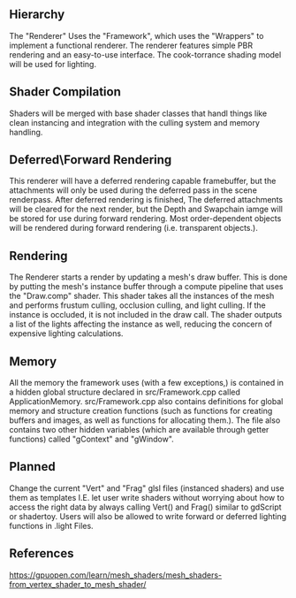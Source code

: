 ## Hierarchy
 The "Renderer" Uses the "Framework", which uses the "Wrappers" to implement a functional renderer. The renderer features simple PBR rendering and an easy-to-use interface. The cook-torrance shading model will be used for lighting.

## Shader Compilation
 Shaders will be merged with base shader classes that handl things like clean instancing and integration with the culling system and memory handling.

## Deferred\Forward Rendering
 This renderer will have a deferred rendering capable framebuffer, but the attachments will only be used during the deferred pass in the scene renderpass. After deferred rendering is finished, The deferred attachments will be cleared for the next render, but the Depth and Swapchain iamge will be stored for use during forward rendering. Most order-dependent objects will be rendered during forward rendering (i.e. transparent objects.).

## Rendering
 The Renderer starts a render by updating a mesh's draw buffer. This is done by putting the mesh's instance buffer through a compute pipeline that uses the "Draw.comp" shader. This shader takes all the instances of the mesh and performs frustum culling, occlusion culling, and light culling. If the instance is occluded, it is not included in the draw call. The shader outputs a list of the lights affecting the instance as well, reducing the concern of expensive lighting calculations.

## Memory
 All the memory the framework uses (with a few exceptions,) is contained in a hidden global structure declared in src/Framework.cpp called ApplicationMemory. src/Framework.cpp also contains definitions for global memory and structure creation functions (such as functions for creating buffers and images, as well as functions for allocating them.). The file also contains two other hidden variables (which are available through getter functions) called "gContext" and "gWindow".


## Planned
 Change the current "Vert" and "Frag" glsl files (instanced shaders) and use them as templates I.E. let user write shaders without worrying about how to access the right data by always calling Vert() and Frag() similar to gdScript or shadertoy. Users will also be allowed to write forward or deferred lighting functions in .light Files.

## References
 https://gpuopen.com/learn/mesh_shaders/mesh_shaders-from_vertex_shader_to_mesh_shader/
